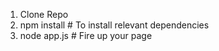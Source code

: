 1. Clone Repo 
2. npm install  # To install relevant dependencies 
3. node app.js  # Fire up your page  